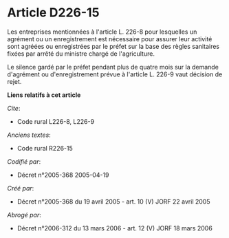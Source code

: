 # Article D226-15

Les entreprises mentionnées à l'article L. 226-8 pour lesquelles un agrément ou un enregistrement est nécessaire pour assurer
leur activité sont agréées ou enregistrées par le préfet sur la base des règles sanitaires fixées par arrêté du ministre
chargé de l'agriculture.

Le silence gardé par le préfet pendant plus de quatre mois sur la demande d'agrément ou d'enregistrement prévue à l'article
L. 226-9 vaut décision de rejet.

**Liens relatifs à cet article**

_Cite_:

  - Code rural L226-8, L226-9

_Anciens textes_:

  - Code rural R226-15

_Codifié par_:

  - Décret n°2005-368 2005-04-19

_Créé par_:

  - Décret n°2005-368 du 19 avril 2005 - art. 10 (V) JORF 22 avril 2005

_Abrogé par_:

  - Décret n°2006-312 du 13 mars 2006 - art. 12 (V) JORF 18 mars 2006
